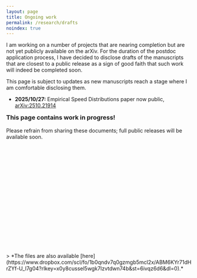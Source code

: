 ```yaml
---
layout: page
title: Ongoing work
permalink: /research/drafts
noindex: true
---
```


I am working on a number of projects that are nearing completion but are not yet publicly available on the arXiv. For the duration of the postdoc application process, I have decided to disclose drafts of the manuscripts that are closest to a public release as a sign of good faith that such work will indeed be completed soon. 

This page is subject to updates as new manuscripts reach a stage where I am comfortable disclosing them.
- **2025/10/27:** Empirical Speed Distributions paper now public, <a href="https://arxiv.org/abs/2510.21914">arXiv:2510.21914</a> 

<div class = "message">
<h3 style='margin-top:0.25rem'>This page contains work in progress!</h3> Please refrain from sharing these documents; full public releases will be available soon.
</div>


<div id="db-embed" style="height: 305px;"></div>
> *The files are also available [here](https://www.dropbox.com/scl/fo/1b0qndv7q0gzmgb5mcl2x/ABM6KYr71dHrZYf-U_I7g04?rlkey=x0y8cussel5wgk7lzvtdwn74b&st=6ivqz6d6&dl=0).*
<script type="text/javascript" src="https://www.dropbox.com/static/api/2/dropins.js" id="dropboxjs" data-app-key="db1tmg77temc8mo"></script>
<script>
var options = {
  link: "https://www.dropbox.com/scl/fo/1b0qndv7q0gzmgb5mcl2x/ABM6KYr71dHrZYf-U_I7g04?rlkey=x0y8cussel5wgk7lzvtdwn74b&st=6ivqz6d6&dl=0",
  folder: {
    view: "grid",
    headerSize: "small"
  }
}
var element = document.getElementById("db-embed");
Dropbox.embed(options, element);
</script>
